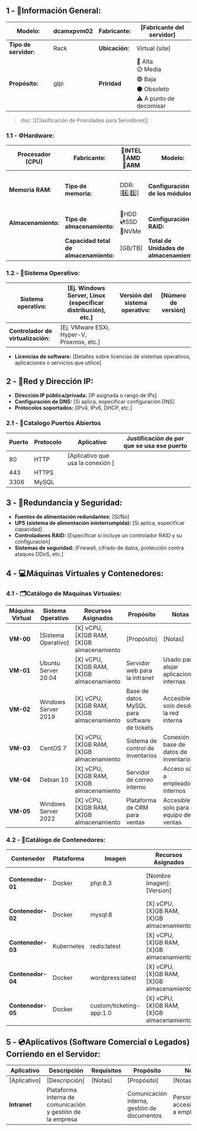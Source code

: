## **1 - 📓Información General:**

| **Modelo:**           | dcamxpvm02 | Fabricante:    | [Fabricante del servidor]                                                       |
| --------------------- | ---------- | -------------- | ------------------------------------------------------------------------------- |
| **Tipo de servidor:** | Rack       | **Ubicación:** | Virtual (site)                                                                  |
| **Propósito:**        | glpi       | **Priridad**   | 🔴 Alta  <br>🟡 Media  <br>🟢 Baja  <br>⚫ Obsoleto  <br>⚠️ A punto de decomisar |
> _doc:_ [[Clasificación de Prioridades para Servidores]]

### **1.1 - ⚙️Hardware:**

| Procesador (CPU)    | **Fabricante:**                        | 🔹INTEL<br>🔺AMD<br>🔸ARM | **Modelo:**                              | [modelo de la CPU]               |
| ------------------- | -------------------------------------- | ------------------------- | ---------------------------------------- | -------------------------------- |
| **Memoria RAM:**    | **Tipo de memoria:**                   | DDR: [4️⃣,5️⃣]            | **Configuración de los módulos:**        | [Número de módulos, canal, etc.] |
| **Almacenamiento:** | **Tipo de almacenamiento:**            | 💾HDD <br>💿SSD<br>💽NVMe | **Configuración RAID:**                  | ✅❌<br>Raid[# Num]                |
|                     | **Capacidad total de almacenamiento:** | [GB/TB]                   | **Total de Unidades de almacenamiento:** | [X]                              |

### **1.2 - 🐧Sistema Operativo:**

| **Sistema operativo:**             | [Ej. Windows Server, Linux (especificar distribución), etc.] | **Versión del sistema operativo:** | [Número de versión] |
| ---------------------------------- | ------------------------------------------------------------ | ---------------------------------- | ------------------- |
| **Controlador de virtualización:** | [Ej. VMware ESXi, Hyper-V, Proxmox, etc.]                    |                                    |                     |
- **Licencias de software:** [Detalles sobre licencias de sistemas operativos, aplicaciones o servicios que utilice]

## **2 - 🛜Red y Dirección IP:**
- **Dirección IP pública/privada:** [IP asignada o rango de IPs]
- **Configuración de DNS:** [Si aplica, especificar configuración DNS]
- **Protocolos soportados:** [IPv4, IPv6, DHCP, etc.]

### **2.1 - 🔌Catalogo Puertos Abiertos**
| **Puerto** | **Protocolo** | **Aplicativo**                    | **Justificación de por que se usa ese puerto** |
| ---------- | ------------- | --------------------------------- | ---------------------------------------------- |
| 80         | HTTP          | [Aplicativo que usa la conexión ] |                                                |
| 443        | HTTPS         |                                   |                                                |
| 3306       | MySQL         |                                   |                                                |

## **3 - 🔐Redundancia y Seguridad:**
- **Fuentes de alimentación redundantes:** [Sí/No]
- **UPS (sistema de alimentación ininterrumpida):** [Si aplica, especificar capacidad]
- **Controladores RAID:** [Especificar si incluye un controlador RAID y su configuración]    
- **Sistemas de seguridad:** [Firewall, cifrado de datos, protección contra ataques DDoS, etc.]

## **4 - 💻Máquinas Virtuales y Contenedores:**

### **4.1 - 🗂️Catálogo de Maquinas Virtuales:**

| **Máquina Virtual** | **Sistema Operativo** | **Recursos Asignados**                    | **Propósito**                                | **Notas**                               |
| ------------------- | --------------------- | ----------------------------------------- | -------------------------------------------- | --------------------------------------- |
| **VM-00**           | [Sistema Operativo]   | [X] vCPU, [X]GB RAM, [X]GB almacenamiento | [Propósito]                                  | [Notas]                                 |
| **VM-01**           | Ubuntu Server 20.04   | [X] vCPU, [X]GB RAM, [X]GB almacenamiento | Servidor web para la intranet                | Usado para alojar aplicaciones internas |
| **VM-02**           | Windows Server 2019   | [X] vCPU, [X]GB RAM, [X]GB almacenamiento | Base de datos MySQL para software de tickets | Accesible solo desde la red interna     |
| **VM-03**           | CentOS 7              | [X] vCPU, [X]GB RAM, [X]GB almacenamiento | Sistema de control de inventarios            | Conexión a base de datos de inventarios |
| **VM-04**           | Debian 10             | [X] vCPU, [X]GB RAM, [X]GB almacenamiento | Servidor de correo interno                   | Acceso sólo a empleados internos        |
| **VM-05**           | Windows Server 2022   | [X] vCPU, [X]GB RAM, [X]GB almacenamiento | Plataforma de CRM para ventas                | Accesible solo para el equipo de ventas |

### **4.2 - 📁Catálogo de Contenedores:**

| **Contenedor**    | **Plataforma** | **Imagen**               | **Recursos Asignados**                    | **Propósito**                                  | **Notas**                                     |         |
| ----------------- | -------------- | ------------------------ | ----------------------------------------- | ---------------------------------------------- | --------------------------------------------- | ------- |
| **Contenedor-01** | Docker         | php:8.3                  | [Nombre Imagen]:[Version]                 | [X] vCPU, [X]GB RAM, [X]GB almacenamiento      | [Propósito]                                   | [Notas] |
| **Contenedor-02** | Docker         | mysql:8                  | [X] vCPU, [X]GB RAM, [X]GB almacenamiento | Base de datos para la gestión de tickets       | Conexión a través de red interna              |         |
| **Contenedor-03** | Kubernetes     | redis:latest             | [X] vCPU, [X]GB RAM, [X]GB almacenamiento | Caché de datos para aplicaciones internas      | Usado para optimizar el rendimiento           |         |
| **Contenedor-04** | Docker         | wordpress:latest         | [X] vCPU, [X]GB RAM, [X]GB almacenamiento | Plataforma de gestión de contenido (CMS)       | Acceso solo para administradores de contenido |         |
| **Contenedor-05** | Docker         | custom/ticketing-app:1.0 | [X] vCPU, [X]GB RAM, [X]GB almacenamiento | Aplicación personalizada de gestión de tickets | Acceso restringido a usuarios internos        |         |

## **5 - 💿Aplicativos (Software Comercial o Legados) Corriendo en el Servidor:**

| **Aplicativo** | **Descripción**                                            | Requisitos | **Propósito**                               | **Notas**                                 |
| -------------- | ---------------------------------------------------------- | ---------- | ------------------------------------------- | ----------------------------------------- |
| [Aplicativo]   | [Descripción]                                              | [Notas]    | [Propósito]                                 | [Notas]                                   |
| **Intranet**   | Plataforma interna de comunicación y gestión de la empresa |            | Comunicación interna, gestión de documentos | Personalizado, accesible solo a empleados |
